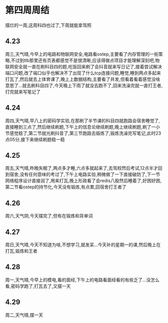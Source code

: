 # 第四周周结
  摆烂的一周,这周科四也过了,下周就能拿驾照
## 4.23
  周三,天气晴,今早上的电路和物联网安全,电路看ostep,主要看了内存管理的一些策略,不过到tlb那里还有页表都感觉不是很清晰,应该得做点项目才能理解深刻吧,物联网安全就一直在刷科目四的题,吃饭回来刷了会抖音就来写日记了,接着尝试解决端口问题,改了端口似乎也解决不了出现了什么tcp连接问题,睡觉,睡到两点多起来打瓦了,然后就去上体育课了,晚上上数据结构,主要看了并发,但看着看着感觉没啥意思了...就去刷科目四了,今天晚上下雨了就没去跑不了,回来洗澡完就一直打王者,打完就来写笔记了

## 4.24
  周四,天气晴,早八上的密码学实验,在那刷了半节课的科目四就跑路会宿舍睡觉了,直接睡到三点了,然后继续刷题,下午上的信息论继续刷题,晚上继续刷题,刷了一小节感觉稳了,第二节就光刷抖音了,第三节跑路去锻炼了,锻炼洗澡完写笔记,此时23点05分,接下来继续刷题稳一稳
## 4.25
  周五,天气晴,昨晚失眠了,两点多才睡,六点多就起来了,去驾校然后考试,12点半才回到宿舍,没有任何意味的考过了,下午上电路实验,稍微做了一下直接破防了,下一节网络程序设计直接润了,用来打瓦,晚上形政看了会redis八股然后睡着了,好困好困,第二节看ostep的持节化,今天没有锻炼,有点累,回宿舍打王者了
## 4.26
  周六,天气阴,今天摆完了,但有在锻炼和背单词
## 4.27
  周日,天气晴,今天不知道为啥,不想学习,就发呆...今天补的星期一的课,然后晚上在打瓦,锻炼和王者
## 4.28
  周一,天气晴,今早上的模电,看的面经,下午上的电路看面经看的有些乏了...没怎么看,密码学跑了,打瓦去了,又摆一天
## 4.29
  周二,天气晴,摆一天
